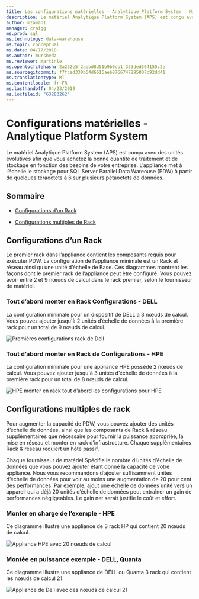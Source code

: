 ```yaml
---
title: Les configurations matérielles - Analytique Platform System | Microsoft Docs
description: Le matériel Analytique Platform System (APS) est conçu avec des unités évolutives afin que vous achetez la bonne quantité de traitement et de stockage en fonction des besoins de votre entreprise. L’appliance met à l’échelle le stockage pour Parallel Data Warehouse à partir de quelques téraoctets à 6 sur plusieurs pétaoctets de données.
author: mzaman1
manager: craigg
ms.prod: sql
ms.technology: data-warehouse
ms.topic: conceptual
ms.date: 04/17/2018
ms.author: murshedz
ms.reviewer: martinle
ms.openlocfilehash: 2a252e5f2aebd8d51b9b0eb1f353ded504155c2e
ms.sourcegitcommit: f7fced330b64d6616aeb8766747295807c92dd41
ms.translationtype: MT
ms.contentlocale: fr-FR
ms.lasthandoff: 04/23/2019
ms.locfileid: "63283262"
---
```

# <a name="hardware-configurations---analytics-platform-system"></a>Configurations matérielles - Analytique Platform System
Le matériel Analytique Platform System (APS) est conçu avec des unités évolutives afin que vous achetez la bonne quantité de traitement et de stockage en fonction des besoins de votre entreprise. L’appliance met à l’échelle le stockage pour SQL Server Parallel Data Wareouse (PDW) à partir de quelques téraoctets à 6 sur plusieurs pétaoctets de données.  
  
## <a name="contents"></a>Sommaire  
  
-   [Configurations d’un Rack](#section1)  
  
-   [Configurations multiples de Rack](#section2)  

  
## <a name="section1"></a>Configurations d’un Rack  
Le premier rack dans l’appliance contient les composants requis pour exécuter PDW. La configuration de l’appliance minimale est un Rack et réseau ainsi qu’une unité d’échelle de Base. Ces diagrammes montrent les façons dont le premier rack de l’appliance peut être configuré. Vous pouvez avoir entre 2 et 9 nœuds de calcul dans le rack premier, selon le fournisseur de matériel.  
  
### <a name="first-rack-configurations---dell"></a>Tout d’abord monter en Rack Configurations - DELL  
La configuration minimale pour un dispositif de DELL a 3 nœuds de calcul. Vous pouvez ajouter jusqu'à 2 unités d’échelle de données à la première rack pour un total de 9 nœuds de calcul.  
  
![Premières configurations rack de Dell](media/first-rack-configurations-dell.png "premières configurations rack de Dell")  
  
### <a name="first-rack-configurations---hpe"></a>Tout d’abord monter en Rack de Configurations - HPE  
La configuration minimale pour une appliance HPE possède 2 nœuds de calcul. Vous pouvez ajouter jusqu'à 3 unités d’échelle de données à la première rack pour un total de 8 nœuds de calcul.  
  
![HPE monter en rack tout d’abord les configurations pour HPE](media/first-rack-configurations-hpe.png "HPE tout d’abord les configurations en rack")  
  
## <a name="section2"></a>Configurations multiples de rack  
Pour augmenter la capacité de PDW, vous pouvez ajouter des unités d’échelle de données, ainsi que les composants de Rack & réseau supplémentaires que nécessaire pour fournir la puissance appropriée, la mise en réseau et monter en rack d’infrastructure. Chaque supplémentaires Rack & réseau requiert un hôte passif.  
  
Chaque fournisseur de matériel Spécifie le nombre d’unités d’échelle de données que vous pouvez ajouter étant donné la capacité de votre appliance. Nous vous recommandons d’ajouter suffisamment unités d’échelle de données pour voir au moins une augmentation de 20 pour cent des performances. Par exemple, ajout une échelle de données unité vers un appareil qui a déjà 20 unités d’échelle de données peut entraîner un gain de performances négligeables. Le gain net serait justifie le coût et effort.  
  
### <a name="scale-out-example---hpe"></a>Monter en charge de l’exemple - HPE  
Ce diagramme illustre une appliance de 3 rack HP qui contient 20 nœuds de calcul.  
  
![Appliance HPE avec 20 nœuds de calcul](media/scale-out-hpe.png "appliance HPE avec 20 nœuds de calcul")  
  
### <a name="scale-out-example---dell-quanta"></a>Montée en puissance exemple - DELL, Quanta  
Ce diagramme illustre une appliance de DELL ou Quanta 3 rack qui contient les nœuds de calcul 21.  
  
![Appliance de Dell avec des nœuds de calcul 21](media/scale-out-dell.png "appliance de Dell avec des nœuds de calcul 21")  
 
